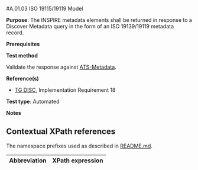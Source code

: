 #A.01.03 ISO 19115/19119 Model

**Purpose**: The INSPIRE metadata elements shall be returned in response to a Discover Metadata query in the form of an ISO 19139/19119 metadata record.

**Prerequisites**


**Test method**

Validate the response against [ATS-Metadata](https://github.com/inspire-eu-validation/ats-metadata).

**Reference(s)**

* [TG DISC](README.md#ref_TG_DISC), Implementation Requirement 18

**Test type**: Automated

**Notes**

## Contextual XPath references

The namespace prefixes used as described in [README.md](README.md#namespaces).

Abbreviation                                               |  XPath expression
---------------------------------------------------------- | -------------------------------------------------------------------------
